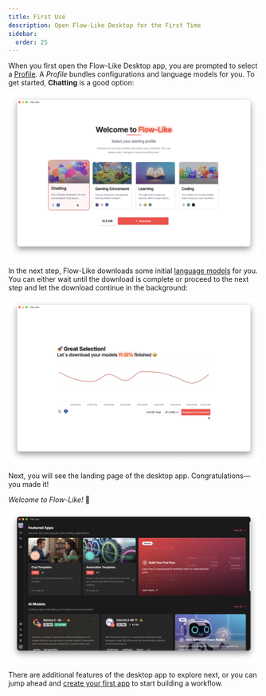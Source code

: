 ```yaml
---
title: First Use
description: Open Flow-Like Desktop for the First Time
sidebar:
  order: 25
---
```


When you first open the Flow-Like Desktop app, you are prompted to select a [Profile](/start/profiles). A *Profile* bundles configurations and language models for you. To get started, **Chatting** is a good option:

![A screenshot of Flow-Like Desktop showing how to select a profile for the first time](../../../assets/SelectingFirstProfile.webp)

In the next step, Flow-Like downloads some initial [language models](/start/models/) for you. You can either wait until the download is complete or proceed to the next step and let the download continue in the background:

![A screenshot of Flow-Like Desktop showing the download progress for language models when opening the app for the first time](../../../assets/LoadingFirstModels.webp)

Next, you will see the landing page of the desktop app. Congratulations—you made it!

*Welcome to Flow-Like!* 🎉

![A screenshot of the Flow-Like Desktop landing page with swimlanes for public apps, models, and more](../../../assets/LandingPage.webp)

There are additional features of the desktop app to explore next, or you can jump ahead and [create your first app](/docs/apps/create/) to start building a workflow.

